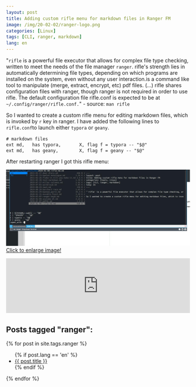 ```yaml
---
layout: post
title: Adding custom rifle menu for markdown files in Ranger FM
image: /img/20-02-02/ranger-logo.png
categories: [Linux]
tags: [CLI, ranger, markdown]
lang: en
---
```


"`rifle` is a powerful file executor that allows for complex file type checking, written to meet the needs of the file manager `ranger`. rifle's strength lies in automatically determining file types, depending on which programs are installed on the system, even without any user interaction.is a command like tool to manipulate (merge, extract, encrypt, etc) pdf files. (...) rifle shares configuration files with ranger, though ranger is not required in order to use rifle. The default configuration file rifle.conf is expected to be at `~/.config/ranger/rifle.conf.`" - source: `man rifle`

So I wanted to create a custom rifle menu for editing markdown files, 
which is invoked by `r` key in ranger. I have added the following lines 
to `rifle.conf`to launch either `typora` or `geany`.

	# markdown files
	ext md,   has typora,       X, flag f = typora -- "$@"
	ext md,   has geany,        X, flag f = geany -- "$@"

After restarting ranger I got this rifle menu:

[![screenshot ranger opening .md file](/img/20-02-08/md-open-ranger.jpg)](/img/20-02-08/md-open-ranger.jpg)
[Click to enlarge image!](/img/20-02-08/md-open-ranger.jpg)
 
<iframe width="100%" height="150" scrolling="no" frameborder="no" allow="autoplay" src="https://w.soundcloud.com/player/?url=https%3A//api.soundcloud.com/tracks/248244974&color=%23ff5500&auto_play=false&hide_related=false&show_comments=true&show_user=true&show_reposts=false&show_teaser=true&visual=true"></iframe>

## Posts tagged "ranger":

{% for post in site.tags.ranger %}
  <ul>
        {% if post.lang == 'en' %}
          <li>
            <a href='{{ post.url }}'>{{ post.title }}</a> 
          </li>
        {% endif %}
  </ul>
{% endfor %}
